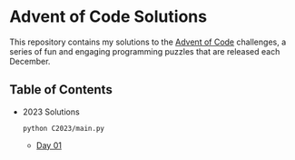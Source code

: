 # Advent of Code Solutions

This repository contains my solutions to the [Advent of Code](https://adventofcode.com) challenges, a series of fun and engaging programming puzzles that are released each December.

## Table of Contents
- 2023 Solutions

  `python C2023/main.py`

  - [Day 01](C2023/days/day01/README.md)
